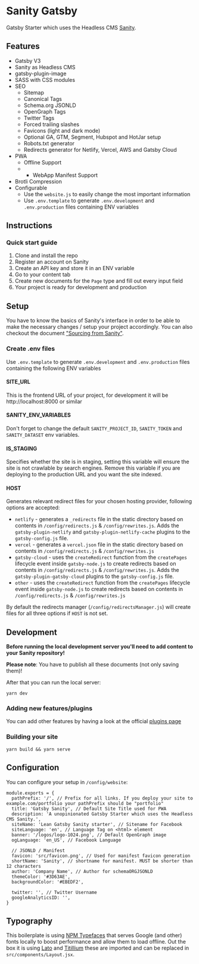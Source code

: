 # Sanity Gatsby

Gatsby Starter which uses the Headless CMS [Sanity](https://sanity.io/).

## Features

- Gatsby V3
- Sanity as Headless CMS
- gatsby-plugin-image
- SASS with CSS modules
- SEO
  - Sitemap
  - Canonical Tags
  - Schema.org JSONLD
  - OpenGraph Tags
  - Twitter Tags
  - Forced trailing slashes
  - Favicons (light and dark mode)
  - Optional GA, GTM, Segment, Hubspot and HotJar setup
  - Robots.txt generator
  - Redirects generator for Netlify, Vercel, AWS and Gatsby Cloud
- PWA
  - Offline Support
  - - WebApp Manifest Support
- Brotli Compression
- Configurable
  - Use the `website.js` to easily change the most important information
  - Use `.env.template` to generate `.env.development` and `.env.production` files containing ENV variables

## Instructions

### Quick start guide

1. Clone and install the repo
2. Register an account on Sanity
3. Create an API key and store it in an ENV variable
4. Go to your content tab
5. Create new documents for the `Page` type and fill out every input field
6. Your project is ready for development and production

## Setup

You have to know the basics of Sanity's interface in order to be able to make the necessary changes / setup your project accordingly. You can also checkout the document ["Sourcing from Sanity"](https://www.gatsbyjs.com/plugins/gatsby-source-sanity/).

### Create .env files

Use `.env.template` to generate `.env.development` and `.env.production` files containing the following ENV variables

#### SITE_URL

This is the frontend URL of your project, for development it will be http://localhost:8000 or similar

#### SANITY_ENV_VARIABLES

Don't forget to change the default `SANITY_PROJECT_ID`, `SANITY_TOKEN` and `SANITY_DATASET` env variables.

#### IS_STAGING

Specifies whether the site is in staging, setting this variable will ensure the site is not crawlable by search engines. Remove this variable if you are deploying to the production URL and you want the site indexed.

#### HOST

Generates relevant redirect files for your chosen hosting provider, following options are accepted:

- `netlify` - generates a `_redirects` file in the static directory based on contents in `/config/redirects.js` & `/config/rewrites.js`. Adds the `gatsby-plugin-netlify` and `gatsby-plugin-netlify-cache` plugins to the `gatsby-config.js` file.
- `vercel` - generates a `vercel.json` file in the static directory based on contents in `/config/redirects.js` & `/config/rewrites.js`
- `gatsby-cloud` - uses the `createRedirect` function from the `createPages` lifecycle event inside `gatsby-node.js` to create redirects based on contents in `/config/redirects.js` & `/config/rewrites.js`. Adds the `gatsby-plugin-gatsby-cloud` plugins to the `gatsby-config.js` file.
- `other` - uses the `createRedirect` function from the `createPages` lifecycle event inside `gatsby-node.js` to create redirects based on contents in `/config/redirects.js` & `/config/rewrites.js`

By default the redirects manager (`/config/redirectsManager.js`) will create files for all three options if `HOST` is not set.

## Development

**Before running the local development server you'll need to add content to your Sanity repository!**

**Please note**: You have to publish all these documents (not only saving them)!

After that you can run the local server:

```shell
yarn dev
```

### Adding new features/plugins

You can add other features by having a look at the official [plugins page](https://www.gatsbyjs.org/plugins/)

### Building your site

```shell
yarn build && yarn serve
```

## Configuration

You can configure your setup in `/config/website`:

```JS
module.exports = {
  pathPrefix: '/', // Prefix for all links. If you deploy your site to example.com/portfolio your pathPrefix should be "portfolio"
  title: 'Gatsby Sanity', // Default Site Title used for PWA
  description: 'A unopinionated Gatsby Starter which uses the Headless CMS Sanity.',
  siteName: 'Lean Gatsby Sanity starter', // Sitename for Facebook
  siteLanguage: 'en', // Language Tag on <html> element
  banner: '/logos/logo-1024.png', // Default OpenGraph image
  ogLanguage: 'en_US', // Facebook Language

  // JSONLD / Manifest
  favicon: 'src/favicon.png', // Used for manifest favicon generation
  shortName: 'Sanity', // shortname for manifest. MUST be shorter than 12 characters
  author: 'Company Name', // Author for schemaORGJSONLD
  themeColor: '#3D63AE',
  backgroundColor: '#EBEDF2',

  twitter: '', // Twitter Username
  googleAnalyticsID: '',
}
```

## Typography

This boilerplate is using [NPM Typefaces](https://github.com/KyleAMathews/typefaces) that serves Google (and other) fonts locally to boost performance and allow them to load offline. Out the box it is using [Lato](https://www.npmjs.com/package/typeface-lato) and [Titillium](https://www.npmjs.com/package/typeface-titillium-web) these are imported and can be replaced in `src/components/Layout.jsx`.
